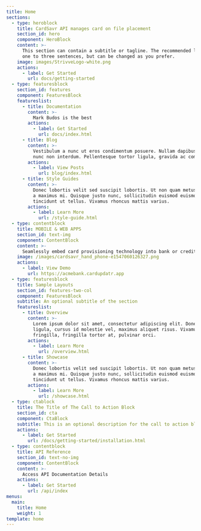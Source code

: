 ```yaml
---
title: Home
sections:
  - type: heroblock
    title: CardSavr API manages card on file placement
    section_id: hero
    component: HeroBlock
    content: >-
      This section can contain a subtitle or tagline. The recommended length is
      one to three sentences, but can be changed as you prefer.
    image: images/StrivveLogo-white.png
    actions:
      - label: Get Started
        url: docs/getting-started
  - type: featuresblock
    section_id: features
    component: FeaturesBlock
    featureslist:
      - title: Documentation
        content: >-
          Mark Budos is the best
        actions:
          - label: Get Started
            url: docs/index.html
      - title: Blog
        content: >-
          Vestibulum a nunc ut eros condimentum posuere. Nullam dapibus quis
          nunc non interdum. Pellentesque tortor ligula, gravida ac commodo eu.
        actions:
          - label: View Posts
            url: blog/index.html
      - title: Style Guides
        content: >-
          Donec lobortis velit sed suscipit lobortis. Ut non quam metus. Nullam
          a maximus mi. Quisque justo nunc, sollicitudin euismod euismod at,
          tincidunt ut tellus. Vivamus rhoncus mattis varius.
        actions:
          - label: Learn More
            url: /style-guide.html
  - type: contentblock
    title: MOBILE & WEB APPS
    section_id: text-img
    component: ContentBlock
    content: >-
      Seamlessly embed card provisioning technology into bank or credit union apps to reclaim and increase transaction volume.
    image: /images/cardsavr_hand_phone-e1547060126327.png
    actions:
      - label: View Demo
        url: https://acmebank.cardupdatr.app
  - type: featuresblock
    title: Sample Layouts
    section_id: features-two-col
    component: FeaturesBlock
    subtitle: An optional subtitle of the section
    featureslist:
      - title: Overview
        content: >-
          Lorem ipsum dolor sit amet, consectetur adipiscing elit. Donec nisl
          ligula, cursus id molestie vel, maximus aliquet risus. Vivamus in nibh
          fringilla, fringilla tortor at, pulvinar orci.
        actions:
          - label: Learn More
            url: /overview.html
      - title: Showcase
        content: >-
          Donec lobortis velit sed suscipit lobortis. Ut non quam metus. Nullam
          a maximus mi. Quisque justo nunc, sollicitudin euismod euismod at,
          tincidunt ut tellus. Vivamus rhoncus mattis varius.
        actions:
          - label: Learn More
            url: /showcase.html
  - type: ctablock
    title: The Title of The Call to Action Block
    section_id: cta
    component: CtaBlock
    subtitle: This is an optional description for the call to action block.
    actions:
      - label: Get Started
        url: /docs/getting-started/installation.html
  - type: contentblock
    title: API Reference
    section_id: text-no-img
    component: ContentBlock
    content: >-
      Access API Documentation Details
    actions:
      - label: Get Started
        url: /api/index
menus:
  main:
    title: Home
    weight: 1
template: home
---
```

